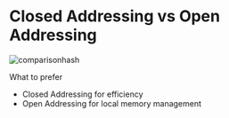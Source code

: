 # Closed Addressing vs Open Addressing

![comparisonhash](https://github.com/PayThePizzo/DataStrutucures-Algorithms/blob/main/Resources/comparisonhash.png?raw=TRUE)

What to prefer
* Closed Addressing for efficiency 
* Open Addressing for local memory management 

